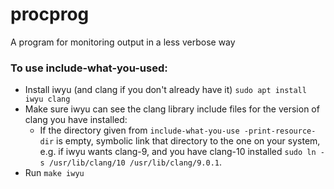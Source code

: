 # procprog
A program for monitoring output in a less verbose way

### To use include-what-you-used:
- Install iwyu (and clang if you don't already have it) `sudo apt install iwyu clang`
- Make sure iwyu can see the clang library include files for the version of clang you have installed:
    - If the directory given from `include-what-you-use -print-resource-dir` is empty, symbolic link that directory to the one on your system,
e.g. if iwyu wants clang-9, and you have clang-10 installed
    `sudo ln -s /usr/lib/clang/10 /usr/lib/clang/9.0.1`.
- Run `make iwyu`
